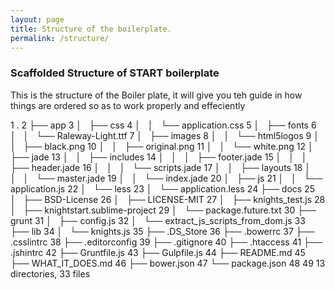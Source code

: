 ```yaml
---
layout: page
title: Structure of the boilerplate.
permalink: /structure/
---
```


### Scaffolded Structure of START boilerplate

This is the structure of the Boiler plate, it will give you teh guide in how things are ordered
so as to work properly and effeciently

 1 .
 2 ├── app
 3 │   ├── css
 4 │   │   └── application.css
 5 │   ├── fonts
 6 │   │   └── Raleway-Light.ttf
 7 │   ├── images
 8 │   │   └── html5logos
 9 │   │       ├── black.png
10 │   │       ├── original.png
11 │   │       └── white.png
12 │   ├── jade
13 │   │   ├── includes
14 │   │   │   ├── footer.jade
15 │   │   │   ├── header.jade
16 │   │   │   └── scripts.jade
17 │   │   ├── layouts
18 │   │   │   └── master.jade
19 │   │   └── index.jade
20 │   ├── js
21 │   │   └── application.js
22 │   └── less
23 │       └── application.less
24 ├── docs
25 │   ├── BSD-License
26 │   ├── LICENSE-MIT
27 │   ├── knights_test.js
28 │   ├── knightstart.sublime-project
29 │   └── package.future.txt
30 ├── grunt
31 │   ├── config.js
32 │   └── extract_js_scripts_from_dom.js
33 ├── lib
34 │   └── knights.js
35 ├── .DS_Store
36 ├── .bowerrc
37 ├── .csslintrc
38 ├── .editorconfig
39 ├── .gitignore
40 ├── .htaccess
41 ├── .jshintrc
42 ├── Gruntfile.js
43 ├── Gulpfile.js
44 ├── README.md
45 ├── WHAT_IT_DOES.md
46 ├── bower.json
47 └── package.json
48
49 13 directories, 33 files